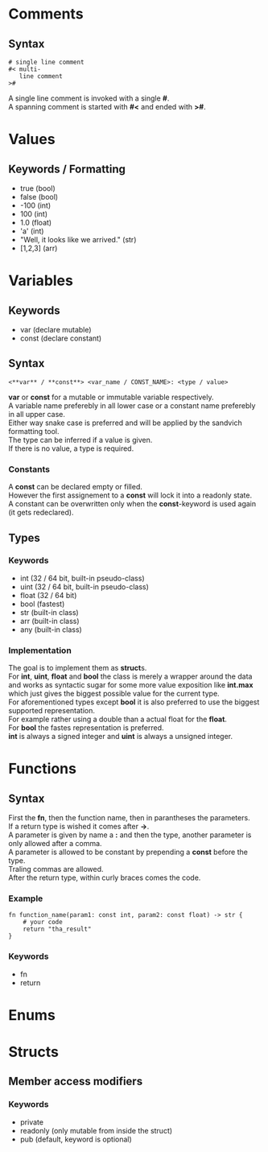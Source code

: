 # Comments

## Syntax

	# single line comment
	#< multi-
	   line comment
	>#

A single line comment is invoked with a single **#**.  
A spanning comment is started with **#<** and ended with **>#**.

# Values

## Keywords / Formatting

- true (bool)
- false (bool)
- -100 (int)
- 100 (int)
- 1.0 (float)
- 'a' (int)
- "Well, it looks like we arrived." (str)
- [1,2,3] (arr)



# Variables

## Keywords

- var (declare mutable)
- const (declare constant)

## Syntax

	<**var** / **const**> <var_name / CONST_NAME>: <type / value>

**var** or **const** for a mutable or immutable variable respectively.  
A variable name preferebly in all lower case or a constant name preferebly in
all upper case.  
Either way snake case is preferred and will be applied by the sandvich
formatting tool.  
The type can be inferred if a value is given.  
If there is no value, a type is required.

### Constants

A **const** can be declared empty or filled.  
However the first assignement to a **const** will lock it into a readonly
state.  
A constant can be overwritten only when the **const**-keyword is used again
(it gets redeclared).


## Types

### Keywords

- int (32 / 64 bit, built-in pseudo-class)
- uint (32 / 64 bit, built-in pseudo-class)
- float (32 / 64 bit)
- bool (fastest)
- str (built-in class)
- arr (built-in class)
- any (built-in class)

### Implementation

The goal is to implement them as **struct**s.  
For **int**, **uint**, **float** and **bool** the class is merely a wrapper
around the data and works as syntactic sugar for some more value exposition
like **int.max** which just gives the biggest possible value for the current
type.  
For aforementioned types except **bool** it is also preferred to use the biggest
supported representation.  
For example rather using a double than a actual float for the **float**.  
For **bool** the fastes representation is preferred.  
**int** is always a signed integer and **uint** is always a unsigned integer.



# Functions

## Syntax

First the **fn**, then the function name, then in parantheses the parameters.  
If a return type is wished it comes after **->**.  
A parameter is given by name a **:** and then the type, another parameter is
only allowed after a comma.  
A parameter is allowed to be constant by prepending a **const** before the
type.  
Traling commas are allowed.  
After the return type, within curly braces comes the code.

### Example

	fn function_name(param1: const int, param2: const float) -> str {
		# your code
		return "tha_result"
	}

### Keywords

- fn
- return



# Enums



# Structs

## Member access modifiers

### Keywords

- private
- readonly (only mutable from inside the struct)
- pub (default, keyword is optional)
